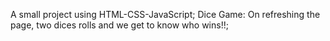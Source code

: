 A small project using HTML-CSS-JavaScript;
Dice Game: On refreshing the page,  two dices rolls and we get to know who wins!!;
